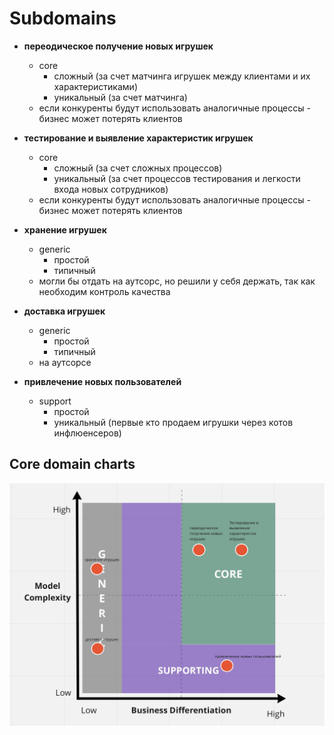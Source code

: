 # Subdomains

- **переодическое получение новых игрушек**
  - core
    - сложный (за счет матчинга игрушек между клиентами и их характеристиками)
    - уникальный (за счет матчинга)
  - если конкуренты будут использовать аналогичные процессы - бизнес может потерять клиентов

- **тестирование и выявление характеристик игрушек**
  - core
    - сложный (за счет сложных процессов)
    - уникальный (за счет процессов тестирования и легкости входа новых сотрудников)
  - если конкуренты будут использовать аналогичные процессы - бизнес может потерять клиентов

- **хранение игрушек**
  - generic
    - простой
    - типичный
  - могли бы отдать на аутсорс, но решили у себя держать, так как необходим контроль качества

- **доставка игрушек**
  - generic
    - простой
    - типичный
  - на аутсорсе

- **привлечение новых пользователей**
  - support
    - простой
    - уникальный (первые кто продаем игрушки через котов инфлюенсеров)

## Core domain charts

![core domain charts](https://github.com/davydovanton/system-analysis-example-system/blob/master/week%201/core%20domain%20charts.jpg?raw=true)

